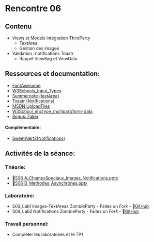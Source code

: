 # Rencontre 06

## Contenu
- Views et Models Intégration ThirdParty 
  - TextArea 
  - Gestion des images 
- Validation : notifications Toastr 
  - Rappel ViewBag et ViewData 

## Ressources et documentation: 
- [FontAwesome](https://fontawesome.com/)
- [W3Schools_Input_Types](https://www.w3schools.com/html/html_form_input_types.asp)
- [Summernote (textArea)](https://summernote.org/)
- [Toastr (Notifications)](https://codeseven.github.io/toastr/) 
- [MSDN UploadFiles](https://docs.microsoft.com/en-us/aspnet/core/mvc/models/file-uploads?view=aspnetcore-5.0) 
- [W3School_enctype_multipart/form-data](https://www.w3schools.com/tags/att_form_enctype.asp)
- [Bogus: Faker](https://github.com/bchavez/Bogus)

#### Complémentaire: 
- [SweetAlert2(Notifications)](https://sweetalert2.github.io/)

## Activités de la séance:
### Théorie:  
- 🔗[S06 A_ChampsSpeciaux_Images_Notifications.pptx](https://cegepedouardmontpetit-my.sharepoint.com/:p:/r/personal/valerie_turgeon_cegepmontpetit_ca/Documents/420_3W6_SITE/PowerPoints/S06A_ChampsSpeciaux_Images_Notifications.pptx?d=w59dcf1ab49164da69e374c0b4847eba5&csf=1&web=1&e=6azVsp)
- 🔗[S06 B_Methodes_Asynchrones.pptx](https://cegepedouardmontpetit-my.sharepoint.com/:p:/r/personal/valerie_turgeon_cegepmontpetit_ca/Documents/420_3W6_SITE/PowerPoints/S06B_Methodes_Asynchrones.pptx?d=wf65eec3db97d4fc6b60799e6b652bb47&csf=1&web=1&e=LsEWXf)


### Laboratoire: 
- S06_Lab1 Images-TextAreas ZombieParty - Faites un *Fork* - 🔗[GitHub](https://github.com/ProgWebTransFC/S06_Lab1)
- S06_Lab2 Notifications ZombieParty - Faites un *Fork* - 🔗[GitHub](https://github.com/ProgWebTransFC/S06_Lab2)


### Travail personnel: 
- Compléter les laboratoires et le TP1
